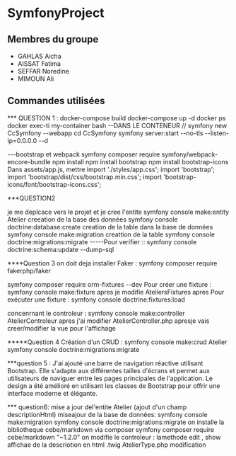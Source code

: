 # SymfonyProject

## Membres du groupe
- GAHLAS Aicha
- AISSAT Fatima 
- SEFFAR Noredine 
- MIMOUN Ali 

## Commandes utilisées 
*** QUESTION 1 :
          docker-compose build
          docker-compose up -d
          docker ps
          docker exec-ti my-container bash
    --DANS LE CONTENEUR //
symfony new CcSymfony --webapp
cd CcSymfony
symfony server:start --no-tls --listen-ip=0.0.0.0 --d

---bootstrap et webpack
symfony composer require symfony/webpack-encore-bundle
npm install
npm install bootstrap
npm install bootstrap-icons
Dans assets/app.js, mettre
  import './styles/app.css';
  import 'bootstrap';
  import 'bootstrap/dist/css/bootstrap.min.css';
  import 'bootstrap-icons/font/bootstrap-icons.css';




***QUESTION2

je me deplcace vers le projet et je cree l'entite
symfony console make:entity Atelier
  creeation de la base des données
symfony console doctrine:database:create
creation  de la table dans la base de données 
symfony console make:migration
creattion de la table 
symfony console doctrine:migrations:migrate 
-----Pour verifier :: symfony console doctrine:schema:update --dump-sql

  

****Question 3
on doit deja installer Faker :
symfony composer require fakerphp/faker

symfony composer require orm-fixtures --dev
Pour créer une fixture : symfony console make:fixture
apres je modifie AteliersFixtures 
apres
Pour exécuter une fixture : symfony console doctrine:fixtures:load

concenrnant le controleur :
symfony console make:controller AtelierControleur
apres j'ai modifier AtelierController.php
apresje vais creer/modifier la vue pour l'affichage


*****Question 4
Création d’un CRUD :
symfony console make:crud Atelier
symfony console doctrine:migrations:migrate

***question 5 :
J'ai ajouté une barre de navigation réactive utilisant Bootstrap. Elle s'adapte aux différentes tailles d'écrans et permet aux utilisateurs de naviguer entre les pages principales de l'application. Le design a été amélioré en utilisant les classes de
Bootstrap pour offrir une interface moderne et élégante.

*** question6:
mise a jour del'entite Atelier  (ajout d'un champ descriptionHtml)
miseajour de la base de données:
symfony console make:migration
symfony console  doctrine:migrations:migrate
on installe   la bibliotheque cebe/markdown via composer
symfony composer require cebe/markdown "~1.2.0"
on modifie le controleur : lamethode edit , show
affichae de la descriotion en html .twig 
AtelierType.php modification 